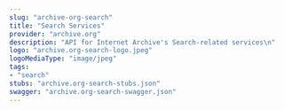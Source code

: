 ```yaml
---
slug: "archive-org-search"
title: "Search Services"
provider: "archive.org"
description: "API for Internet Archive's Search-related services\n"
logo: "archive.org-search-logo.jpeg"
logoMediaType: "image/jpeg"
tags:
- "search"
stubs: "archive.org-search-stubs.json"
swagger: "archive.org-search-swagger.json"
---
```

